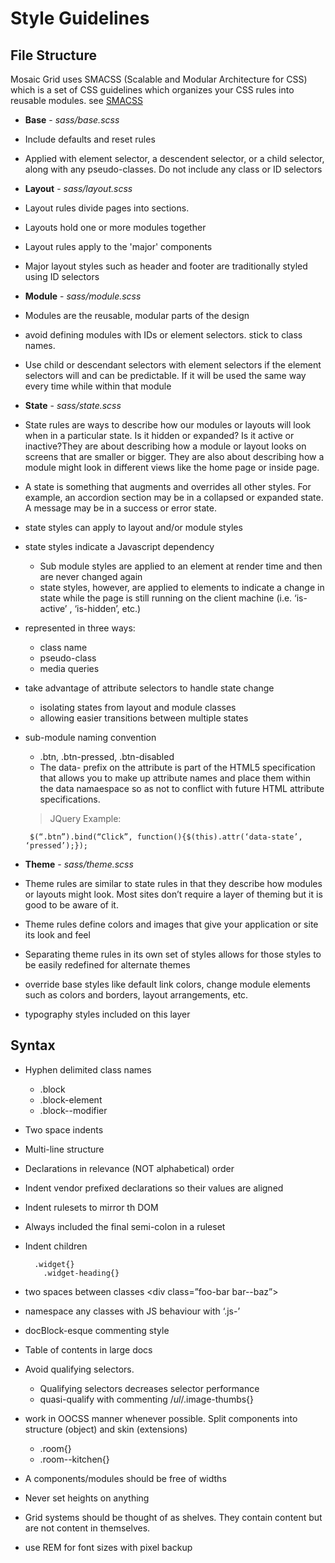 # Style Guidelines


## File Structure

Mosaic Grid uses SMACSS (Scalable and Modular Architecture for CSS) which is a set of CSS guidelines which organizes your CSS rules into reusable modules.
see [SMACSS](https://smacss.com)


* **Base** - *sass/base.scss*

 * Include defaults and reset rules
 * Applied with element selector, a descendent selector, or a child selector, along with any pseudo-classes. Do not include any class or ID selectors


* **Layout** - *sass/layout.scss*

 * Layout rules divide pages into sections.
 * Layouts hold one or more modules together
 * Layout rules apply to the 'major' components
 * Major layout styles such as header and footer are traditionally styled using ID selectors


* **Module** - *sass/module.scss*

 * Modules are the reusable, modular parts of the design
 * avoid defining modules with IDs or element selectors. stick to class names.
 * Use child or descendant selectors with element selectors if the element selectors will and can be predictable. If it will be used the same way every time while within that module



* **State** - *sass/state.scss*

 * State rules are ways to describe how our modules or layouts will look when in a particular state. Is it hidden or expanded? Is it active or inactive?They are about describing how a module or layout looks on screens that are smaller or bigger. They are also about describing how a module might look in different views like the home page or inside page.
 * A state is something that augments and overrides all other styles. For example, an accordion section may be in a collapsed or expanded state. A message may be in a success or error state.
 * state styles can apply to layout and/or module styles
 * state styles indicate a Javascript dependency
     * Sub module styles are applied to an element at render time and then are never changed again
     * state styles, however, are applied to elements to indicate a change in state while the page is still running on the client machine (i.e. ‘is-active’ , ‘is-hidden’, etc.)
 * represented in three ways:
     * class name
     * pseudo-class
     * media queries
 * take advantage of attribute selectors to handle state change
     * isolating states from layout and module classes
     * allowing easier transitions between multiple states
 * sub-module naming convention
     * .btn, .btn-pressed, .btn-disabled
     * The data- prefix on the attribute is part of the HTML5 specification that allows you to make up attribute names and place them within the data namaespace so as not to conflict with future HTML attribute specifications.

    >JQuery Example:

        $(“.btn”).bind(“Click”, function(){$(this).attr(‘data-state’, ‘pressed’);});

* **Theme** - *sass/theme.scss*

 * Theme rules are similar to state rules in that they describe how modules or layouts might look. Most sites don’t require a layer of theming but it is good to be aware of it.
 * Theme rules define colors and images that give your application or site its look and feel
 * Separating theme rules in its own set of styles allows for those styles to be easily redefined for alternate themes
 * override base styles like default link colors, change module elements such as colors and borders, layout arrangements, etc.
 * typography styles included on this layer



## Syntax

* Hyphen delimited class names
    * .block
    * .block-element
    * .block--modifier
* Two space indents
* Multi-line structure
* Declarations in relevance (NOT alphabetical) order
* Indent vendor prefixed declarations so their values are aligned
* Indent rulesets to mirror th DOM
* Always included the final semi-colon in a ruleset
* Indent children
    >

        .widget{}
          .widget-heading{}
* two spaces between classes <div class=”foo-bar  bar--baz”>
* namespace any classes with JS behaviour with ‘.js-’
* docBlock-esque commenting style
* Table of contents in large docs
* Avoid qualifying selectors.
    * Qualifying selectors decreases selector performance
    * quasi-qualify with commenting /*ul*/.image-thumbs{}
* work in OOCSS manner whenever possible. Split components into structure (object) and skin (extensions)
    * .room{}
    * .room--kitchen{}
* A components/modules should be free of widths
* Never set heights on anything
* Grid systems should be thought of as shelves. They contain content but are not content in themselves.
* use REM for font sizes with pixel backup   





